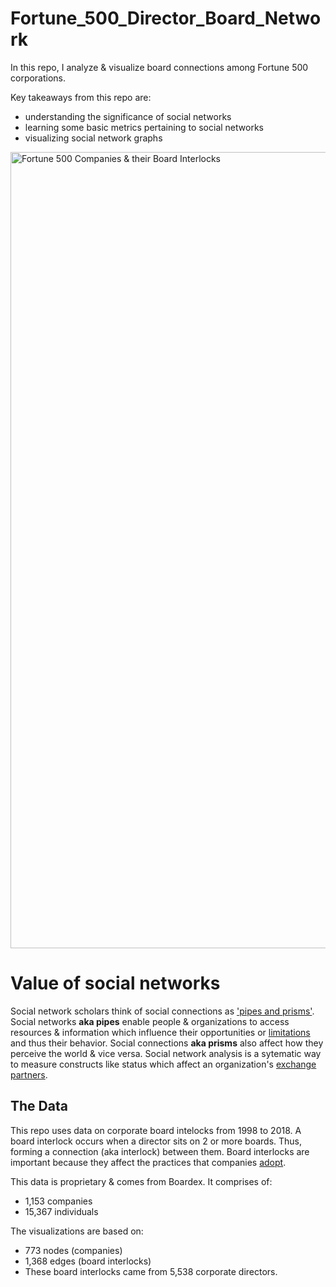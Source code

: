 # Fortune_500_Director_Board_Network
In this repo, I analyze & visualize board connections among Fortune 500 corporations.

Key takeaways from this repo are:
- understanding the significance of social networks
- learning some basic metrics pertaining to social networks
- visualizing social network graphs

<img width="1274" alt="Fortune 500 Companies & their Board Interlocks" src="https://github.com/daphteh/Fortune_500_Director_Board_Network/blob/cb2f72f78fe13b0849827d851dcc2f5f5588c256/Report/Fortune_500_neighbors_graph.html">
</details>


# Value of social networks
Social network scholars think of social connections as ['pipes and prisms'](https://www.jstor.org/stable/10.1086/323038). Social networks **aka pipes** enable people & organizations to access resources & information which influence their opportunities or [limitations](https://www.jstor.org/stable/2640283) and thus their behavior. Social connections **aka prisms** also affect how they perceive the world & vice versa. Social network analysis is a sytematic way to measure constructs like status which affect an organization's [exchange partners](https://www.jstor.org/stable/2393299#metadata_info_tab_contents). 

## The Data
This repo uses data on corporate board intelocks from 1998 to 2018. A board interlock occurs when a director sits on 2 or more boards. Thus, forming a connection (aka interlock) between them. Board interlocks are important because they affect the practices that companies [adopt](https://www.journals.uchicago.edu/doi/abs/10.1086/231170). 

This data is proprietary & comes from Boardex. It comprises of:
- 1,153 companies
- 15,367 individuals

The visualizations are based on:
- 773 nodes (companies)
- 1,368 edges (board interlocks)
- These board interlocks came from 5,538 corporate directors.
